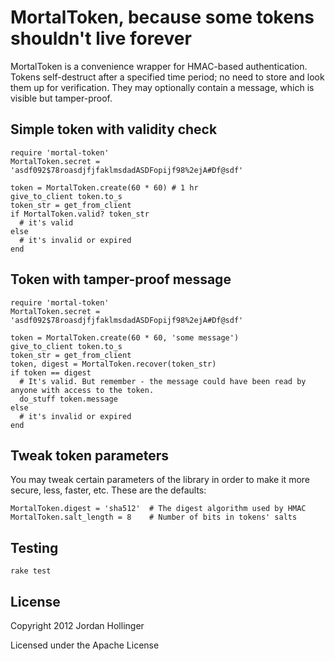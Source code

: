 # MortalToken, because some tokens shouldn't live forever

MortalToken is a convenience wrapper for HMAC-based authentication. Tokens self-destruct after a specified time period; no need to store and look them up for verification. They may optionally contain a message, which is visible but tamper-proof.

## Simple token with validity check

    require 'mortal-token'
    MortalToken.secret = 'asdf092$78roasdjfjfaklmsdadASDFopijf98%2ejA#Df@sdf'

    token = MortalToken.create(60 * 60) # 1 hr
    give_to_client token.to_s
    token_str = get_from_client
    if MortalToken.valid? token_str
      # it's valid
    else
      # it's invalid or expired
    end

## Token with tamper-proof message

    require 'mortal-token'
    MortalToken.secret = 'asdf092$78roasdjfjfaklmsdadASDFopijf98%2ejA#Df@sdf'

    token = MortalToken.create(60 * 60, 'some message')
    give_to_client token.to_s
    token_str = get_from_client
    token, digest = MortalToken.recover(token_str)
    if token == digest
      # It's valid. But remember - the message could have been read by anyone with access to the token.
      do_stuff token.message
    else
      # it's invalid or expired
    end

## Tweak token parameters

You may tweak certain parameters of the library in order to make it more secure, less, faster, etc. These are the defaults:

    MortalToken.digest = 'sha512'  # The digest algorithm used by HMAC
    MortalToken.salt_length = 8    # Number of bits in tokens' salts

## Testing

    rake test

## License

Copyright 2012 Jordan Hollinger

Licensed under the Apache License
